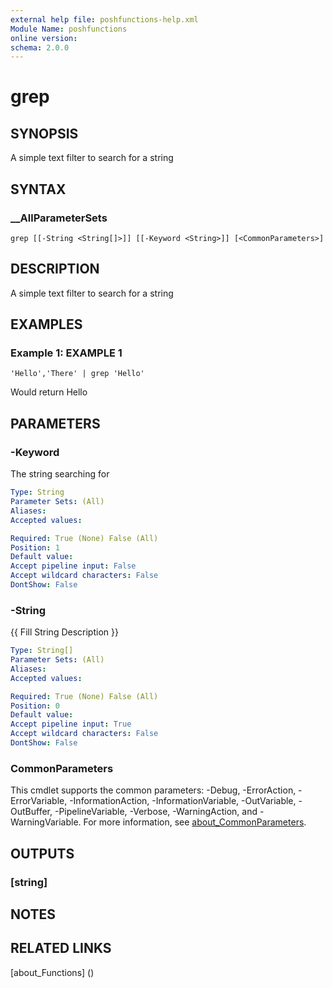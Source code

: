 ```yaml
---
external help file: poshfunctions-help.xml
Module Name: poshfunctions
online version: 
schema: 2.0.0
---
```


# grep

## SYNOPSIS

A simple text filter to search for a string

## SYNTAX

### __AllParameterSets

```
grep [[-String <String[]>]] [[-Keyword <String>]] [<CommonParameters>]
```

## DESCRIPTION

A simple text filter to search for a string


## EXAMPLES

### Example 1: EXAMPLE 1

```
'Hello','There' | grep 'Hello'
```

Would return
Hello






## PARAMETERS

### -Keyword

The string searching for

```yaml
Type: String
Parameter Sets: (All)
Aliases: 
Accepted values: 

Required: True (None) False (All)
Position: 1
Default value: 
Accept pipeline input: False
Accept wildcard characters: False
DontShow: False
```

### -String

{{ Fill String Description }}

```yaml
Type: String[]
Parameter Sets: (All)
Aliases: 
Accepted values: 

Required: True (None) False (All)
Position: 0
Default value: 
Accept pipeline input: True
Accept wildcard characters: False
DontShow: False
```


### CommonParameters

This cmdlet supports the common parameters: -Debug, -ErrorAction, -ErrorVariable, -InformationAction, -InformationVariable, -OutVariable, -OutBuffer, -PipelineVariable, -Verbose, -WarningAction, and -WarningVariable. For more information, see [about_CommonParameters](http://go.microsoft.com/fwlink/?LinkID=113216).

## OUTPUTS

### [string]



## NOTES



## RELATED LINKS

[about_Functions] ()

